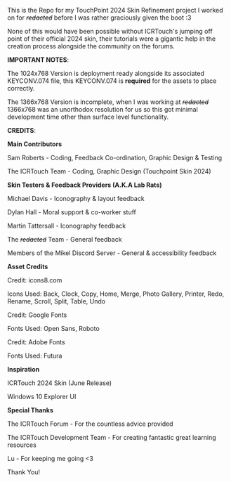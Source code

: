 This is the Repo for my TouchPoint 2024 Skin Refinement project I worked on for ~~*redacted*~~ before I was rather graciously given the boot :3

None of this would have been possible without ICRTouch's jumping off point of their official 2024 skin, their tutorials were a gigantic help in the creation process alongside the community on the forums.

**IMPORTANT NOTES**:

The 1024x768 Version is deployment ready alongside its associated KEYCONV.074 file, this KEYCONV.074 is **required** for the assets to place correctly.

The 1366x768 Version is incomplete, when I was working at ~~*redacted*~~ 1366x768 was an unorthodox resolution for us so this got minimal development time other than surface level functionality.

**CREDITS**:

**Main Contributors**

Sam Roberts - Coding, Feedback Co-ordination, Graphic Design & Testing

The ICRTouch Team - Coding, Graphic Design (Touchpoint Skin 2024)

**Skin Testers & Feedback Providers (A.K.A Lab Rats)**

Michael Davis - Iconography & layout feedback

Dylan Hall - Moral support & co-worker stuff

Martin Tattersall - Iconography feedback

The ~~*redacted*~~ Team - General feedback

Members of the Mikel Discord Server - General & accessibility feedback
  
**Asset Credits**

Credit: icons8.com

Icons Used: Back, Clock, Copy, Home, Merge, Photo Gallery, Printer, Redo, Rename, Scroll, Split, Table, Undo

Credit: Google Fonts

Fonts Used: Open Sans, Roboto

Credit: Adobe Fonts

Fonts Used: Futura

**Inspiration**

ICRTouch 2024 Skin (June Release)

Windows 10 Explorer UI

**Special Thanks**

The ICRTouch Forum - For the countless advice provided

The ICRTouch Development Team - For creating fantastic great learning resources

Lu - For keeping me going <3

Thank You!
